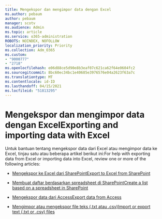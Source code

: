 ```yaml
---
title: Mengekspor dan mengimpor data dengan Excel
ms.author: pebaum
author: pebaum
manager: scotv
ms.audience: Admin
ms.topic: article
ms.service: o365-administration
ROBOTS: NOINDEX, NOFOLLOW
localization_priority: Priority
ms.collection: Adm_O365
ms.custom:
- "9000777"
- "2718"
ms.openlocfilehash: e06d88ce5d90e8b3eaf07c621ca62f64e0604fc2
ms.sourcegitcommit: 8bc60ec34bc1e40685e3976576e04a2623f63a7c
ms.translationtype: MT
ms.contentlocale: id-ID
ms.lasthandoff: 04/15/2021
ms.locfileid: "51813295"
---
```

# <a name="exporting-and-importing-data-with-excel"></a><span data-ttu-id="8cf72-102">Mengekspor dan mengimpor data dengan Excel</span><span class="sxs-lookup"><span data-stu-id="8cf72-102">Exporting and importing data with Excel</span></span>

<span data-ttu-id="8cf72-103">Untuk bantuan tentang mengekspor data dari Excel atau mengimpor data ke Excel, tinjau satu atau beberapa artikel berikut ini:</span><span class="sxs-lookup"><span data-stu-id="8cf72-103">For help with exporting data from Excel or importing data into Excel, review one or more of the following articles:</span></span>

- [<span data-ttu-id="8cf72-104">Mengekspor ke Excel dari SharePoint</span><span class="sxs-lookup"><span data-stu-id="8cf72-104">Export to Excel from SharePoint</span></span>](https://support.office.com/client/bfb2ea48-6118-4fa9-abb6-cced9424e5d9)

- [<span data-ttu-id="8cf72-105">Membuat daftar berdasarkan spreadsheet di SharePoint</span><span class="sxs-lookup"><span data-stu-id="8cf72-105">Create a list based on a spreadsheet in SharePoint</span></span>](https://support.office.com/article/Create-a-list-based-on-a-spreadsheet-380CFEB5-6E14-438E-988A-C2B9BEA574FA)

- [<span data-ttu-id="8cf72-106">Mengekspor data dari Access</span><span class="sxs-lookup"><span data-stu-id="8cf72-106">Export data from Access</span></span>](https://support.office.com/client/64E974E6-AE43-4301-A53E-20463655B1A9)

- [<span data-ttu-id="8cf72-107">Mengimpor atau mengekspor file teks (.txt atau .csv)</span><span class="sxs-lookup"><span data-stu-id="8cf72-107">Import or export text (.txt or .csv) files</span></span>](https://support.office.com/client/5250ac4c-663c-47ce-937b-339e391393ba)
